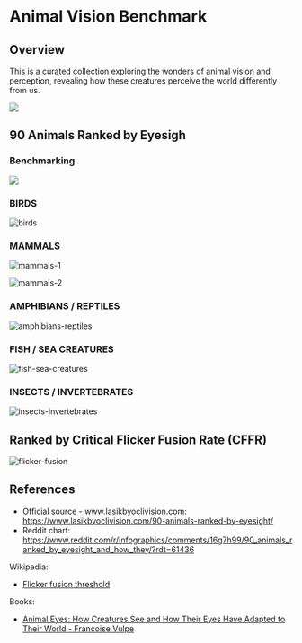 # Animal Vision Benchmark

## Overview

This is a curated collection exploring the wonders of animal vision and perception, revealing how these creatures perceive the world differently from us.

![](./docs/infographics/90-animals-ranked-by-eyesight-2.png)

## 90 Animals Ranked by Eyesigh

### Benchmarking 

![](./docs/infographics/90-animals-ranked-by-eyesight-1.png)

### BIRDS

![birds](./docs/infographics/birds.png)

### MAMMALS

![mammals-1](./docs/infographics/mammals-1.png)

![mammals-2](./docs/infographics/mammals-2.png)

### AMPHIBIANS / REPTILES

![amphibians-reptiles](./docs/infographics/amphibians-reptiles.png)

### FISH / SEA CREATURES

![fish-sea-creatures](./docs/infographics/fish-sea-creatures.png)

### INSECTS / INVERTEBRATES

![insects-invertebrates](./docs/infographics/insects-invertebrates.png)

## Ranked by Critical Flicker Fusion Rate (CFFR)

![flicker-fusion](./docs/infographics/flicker-fusion.png)

## References
- Official source - www.lasikbyoclivision.com: https://www.lasikbyoclivision.com/90-animals-ranked-by-eyesight/
- Reddit chart: https://www.reddit.com/r/Infographics/comments/16g7h99/90_animals_ranked_by_eyesight_and_how_they/?rdt=61436

Wikipedia: 

- [Flicker fusion threshold](https://en.wikipedia.org/wiki/Flicker_fusion_threshold)

Books:

- [Animal Eyes: How Creatures See and How Their Eyes Have Adapted to Their World - Francoise Vulpe](https://www.amazon.fr/Animal-Eyes-Creatures-Their-Adapted/dp/0228104130)
  
